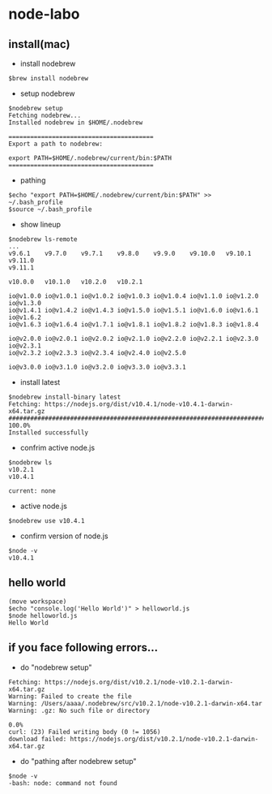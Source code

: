 # node-labo
## install(mac)
* install nodebrew 
```
$brew install nodebrew
```

* setup nodebrew
```
$nodebrew setup
Fetching nodebrew...
Installed nodebrew in $HOME/.nodebrew

========================================
Export a path to nodebrew:

export PATH=$HOME/.nodebrew/current/bin:$PATH
========================================
```

* pathing
```
$echo "export PATH=$HOME/.nodebrew/current/bin:$PATH" >> ~/.bash_profile
$source ~/.bash_profile 
```

* show lineup
```
$nodebrew ls-remote
...
v9.6.1    v9.7.0    v9.7.1    v9.8.0    v9.9.0    v9.10.0   v9.10.1   v9.11.0
v9.11.1   

v10.0.0   v10.1.0   v10.2.0   v10.2.1   

io@v1.0.0 io@v1.0.1 io@v1.0.2 io@v1.0.3 io@v1.0.4 io@v1.1.0 io@v1.2.0 io@v1.3.0
io@v1.4.1 io@v1.4.2 io@v1.4.3 io@v1.5.0 io@v1.5.1 io@v1.6.0 io@v1.6.1 io@v1.6.2
io@v1.6.3 io@v1.6.4 io@v1.7.1 io@v1.8.1 io@v1.8.2 io@v1.8.3 io@v1.8.4 

io@v2.0.0 io@v2.0.1 io@v2.0.2 io@v2.1.0 io@v2.2.0 io@v2.2.1 io@v2.3.0 io@v2.3.1
io@v2.3.2 io@v2.3.3 io@v2.3.4 io@v2.4.0 io@v2.5.0 

io@v3.0.0 io@v3.1.0 io@v3.2.0 io@v3.3.0 io@v3.3.1 
```
* install latest
```
$nodebrew install-binary latest
Fetching: https://nodejs.org/dist/v10.4.1/node-v10.4.1-darwin-x64.tar.gz
######################################################################## 100.0%
Installed successfully
```

* confrim active node.js
```
$nodebrew ls
v10.2.1
v10.4.1

current: none
```
* active node.js
```
$nodebrew use v10.4.1
```
* confirm version of node.js
```
$node -v
v10.4.1
```

## hello world
```
(move workspace)
$echo "console.log('Hello World')" > helloworld.js
$node helloworld.js 
Hello World
```

## if you face following errors...
* do "nodebrew setup"
```
Fetching: https://nodejs.org/dist/v10.2.1/node-v10.2.1-darwin-x64.tar.gz
Warning: Failed to create the file 
Warning: /Users/aaaa/.nodebrew/src/v10.2.1/node-v10.2.1-darwin-x64.tar
Warning: .gz: No such file or directory
                                                                           0.0%
curl: (23) Failed writing body (0 != 1056)
download failed: https://nodejs.org/dist/v10.2.1/node-v10.2.1-darwin-x64.tar.gz
```

* do "pathing after nodebrew setup"
```
$node -v
-bash: node: command not found
```
